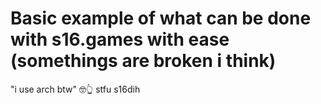 # Basic example of what can be done with s16.games with ease (somethings are broken i think)
"i use arch btw" 🤓👆
stfu s16dih
